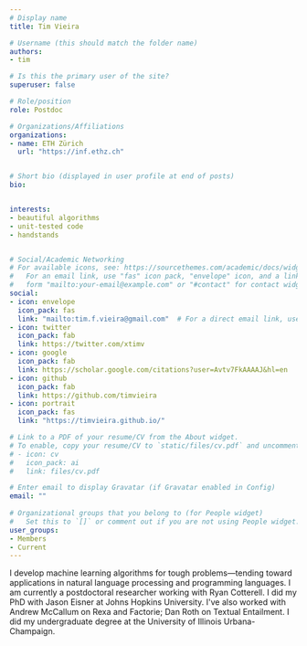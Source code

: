 ```yaml
---
# Display name
title: Tim Vieira

# Username (this should match the folder name)
authors:
- tim

# Is this the primary user of the site?
superuser: false

# Role/position
role: Postdoc

# Organizations/Affiliations
organizations:
- name: ETH Zürich
  url: "https://inf.ethz.ch"


# Short bio (displayed in user profile at end of posts)
bio: 


interests:
- beautiful algorithms
- unit-tested code
- handstands


# Social/Academic Networking
# For available icons, see: https://sourcethemes.com/academic/docs/widgets/#icons
#   For an email link, use "fas" icon pack, "envelope" icon, and a link in the
#   form "mailto:your-email@example.com" or "#contact" for contact widget.
social:
- icon: envelope
  icon_pack: fas
  link: "mailto:tim.f.vieira@gmail.com"  # For a direct email link, use "mailto:test@example.org".
- icon: twitter
  icon_pack: fab
  link: https://twitter.com/xtimv
- icon: google
  icon_pack: fab
  link: https://scholar.google.com/citations?user=Avtv7FkAAAAJ&hl=en
- icon: github
  icon_pack: fab
  link: https://github.com/timvieira
- icon: portrait
  icon_pack: fas
  link: "https://timvieira.github.io/"

# Link to a PDF of your resume/CV from the About widget.
# To enable, copy your resume/CV to `static/files/cv.pdf` and uncomment the lines below.  
# - icon: cv
#   icon_pack: ai
#   link: files/cv.pdf 

# Enter email to display Gravatar (if Gravatar enabled in Config)
email: ""
  
# Organizational groups that you belong to (for People widget)
#   Set this to `[]` or comment out if you are not using People widget.  
user_groups:
- Members
- Current
---
```


I develop machine learning algorithms for tough problems—tending toward applications in natural language processing and programming languages. I am currently a postdoctoral researcher working with Ryan Cotterell. I did my PhD with Jason Eisner at Johns Hopkins University. I've also worked with Andrew McCallum on Rexa and Factorie; Dan Roth on Textual Entailment. I did my undergraduate degree at the University of Illinois Urbana-Champaign.

<!-- Tim develops machine learning algorithms for tough problems—tending toward applications in natural language processing and programming languages.
When he's not in front of a whiteboard or computer, he's probably climbing things, walking around on his hands, or hanging out with Hanna Wallach and [@maia.the.pomsky](@maia.the.pomsky). -->


